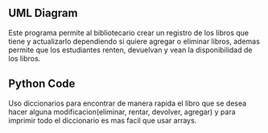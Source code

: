 ## UML Diagram

Este programa permite al bibliotecario crear un registro de los libros que tiene y actualizarlo dependiendo si quiere agregar o eliminar libros, ademas permite que los estudiantes renten, devuelvan y vean la disponibilidad de los libros. 
## Python Code
Uso diccionarios para encontrar de manera rapida el libro que se desea hacer alguna modificacion(eliminar, rentar, devolver, agregar) y para imprimir todo el diccionario es mas facil que usar arrays.